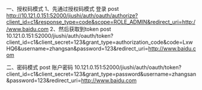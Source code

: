 一、授权码模式
1、先通过授权码模式  登录 post
http://10.121.0.151:52000/jiushi/auth/oauth/authorize?client_id=c1&response_type=code&scope=ROLE_ADMIN&redirect_uri=http://www.baidu.com
2、然后获取到token  post
10.121.0.151:52000/jiushi/auth/oauth/token?client_id=c1&client_secret=123&grant_type=authorization_code&code=LxwHQ6&username=zhangsan&password=123&redirect_uri=http://www.baidu.com


二、密码模式  post 账户密码
10.121.0.151:52000/jiushi/auth/oauth/token?client_id=c1&client_secret=123&grant_type=password&username=zhangsan&password=123&redirect_uri=http://www.baidu.com
